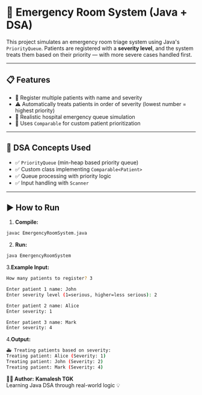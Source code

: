 # 🚨 Emergency Room System (Java + DSA)

This project simulates an emergency room triage system using Java's `PriorityQueue`. Patients are registered with a **severity level**, and the system treats them based on their priority — with more severe cases handled first.

---

## 📋 Features

- 🧍 Register multiple patients with name and severity
- ⚠️ Automatically treats patients in order of severity (lowest number = highest priority)
- 💉 Realistic hospital emergency queue simulation
- 🔁 Uses `Comparable` for custom patient prioritization

---

## 🧠 DSA Concepts Used

- ✅ `PriorityQueue` (min-heap based priority queue)
- ✅ Custom class implementing `Comparable<Patient>`
- ✅ Queue processing with priority logic
- ✅ Input handling with `Scanner`

---

## ▶️ How to Run

1. **Compile:**
```bash
javac EmergencyRoomSystem.java
```
2. **Run:**
```bash
java EmergencyRoomSystem
```

3.**Example Input:**
```bash
How many patients to register? 3

Enter patient 1 name: John
Enter severity level (1=serious, higher=less serious): 2

Enter patient 2 name: Alice
Enter severity: 1

Enter patient 3 name: Mark
Enter severity: 4
```
4.**Output:**
```bash
🚑 Treating patients based on severity:
Treating patient: Alice (Severity: 1)
Treating patient: John (Severity: 2)
Treating patient: Mark (Severity: 4)
```
**👨‍⚕️ Author:**
**Kamalesh TGK**<br>
Learning Java DSA through real-world logic 💡



